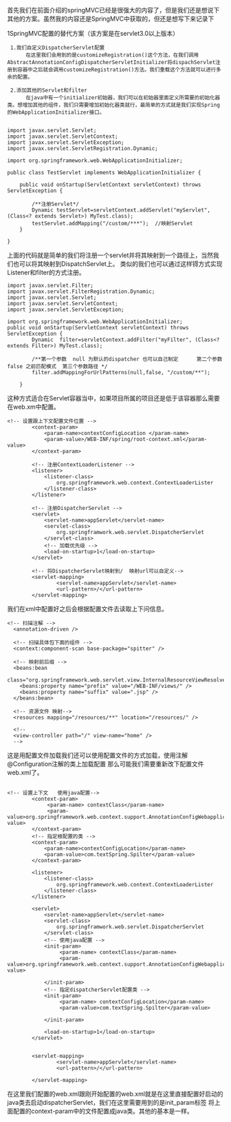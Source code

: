 首先我们在前面介绍的springMVC已经是很强大的内容了，但是我们还是想说下其他的方案。虽然我的内容还是SpringMVC中获取的，但还是想写下来记录下

1SpringMVC配置的替代方案（该方案是在servlet3.0以上版本）

     1.我们自定义DispatcherServlet配置
          在这里我们会用到的是customizeRegistration()这个方法，在我们调用AbstractAnnotationConfigDispatcherServletInitializer将dispachServlet注册到容器中之后就会调用customizeRegistration()方法。我们重载这个方法就可以进行多余的配置。

     2.添加其他的Servlet和filter
          在java中有一个initializer初始器，我们可以在初始器里面定义所需要的初始化器类。想增加其他的组件，我们只需要增加初始化器类就行，最简单的方式就是我们实现Spring的WebApplicationInitializer接口。
```
    
import javax.servlet.Servlet;
import javax.servlet.ServletContext;
import javax.servlet.ServletException;
import javax.servlet.ServletRegistration.Dynamic;

import org.springframework.web.WebApplicationInitializer;

public class TestServlet implements WebApplicationInitializer {

	public void onStartup(ServletContext servletContext) throws ServletException {

		/**注册Servlet*/
		Dynamic testServlet=servletContext.addServlet("myServlet",(Class<? extends Servlet>) MyTest.class);
		testServlet.addMapping("/custom/***");  //映射Servlet
	}

}

```
上面的代码就是简单的我们将注册一个servlet并将其映射到一个路径上，当然我们也可以将其映射到DispatchServlet上。
类似的我们也可以通过这样锝方式实现Listener和filter的方式注册。
```
import javax.servlet.Filter;
import javax.servlet.FilterRegistration.Dynamic;
import javax.servlet.Servlet;
import javax.servlet.ServletContext;
import javax.servlet.ServletException;

import org.springframework.web.WebApplicationInitializer;
public void onStartup(ServletContext servletContext) throws ServletException {
		Dynamic  filter=servletContext.addFilter("myFilter", (Class<? extends Filter>) MyTest.class);
		
		/**第一个参数  null 为默认的dispatcher 也可以自己制定      第二个参数false 之前匹配模式  第三个参数路径 */
		filter.addMappingForUrlPatterns(null,false, "/custom/**");
		
	}
```
这种方式适合在Servlet容器当中，如果项目所属的项目还是低于该容器那么需要在web.xm中配置。
```
<!-- 设置跟上下文配置文件位置 -->
  		<context-param>
  			<param-name>contextConfigLocation </param-name>
  			<param-value>/WEB-INF/spring/root-context.xml</param-value>	
  		</context-param>
  		
  		<!-- 注册ContextLoaderListener -->
  		<listener>
  			<listener-class>
  				org.springframework.web.context.ContextLoaderLister
  			</listener-class>
  		</listener>
  		
  		<!-- 注册DispatcherServlet -->
		<servlet>
			<servlet-name>appServlet</servlet-name>
			<servlet-class>
				org.springframwork.web.servlet.DispatcherServlet
			</servlet-class>
			<!-- 加载优先级 -->
			<load-on-startup>1</load-on-startup>
		</servlet>	  
		
		<!-- 将DispatcherServlet映射到/  映射url可以自定义-->
		<servlet-mapping>
				<servlet-name>appServlet</servlet-name>
				<url-pattern>/</url-pattern>
		</servlet-mapping>
```
我们在xml中配置好之后会根据配置文件去读取上下问信息。
```
<!-- 扫描注解 -->
  <annotation-driven />

  <!-- 扫描具体包下面的组件 -->
  <context:component-scan base-package="spitter" />

  <!-- 映射前后缀 -->	
  <beans:bean
    class="org.springframework.web.servlet.view.InternalResourceViewResolver">
    <beans:property name="prefix" value="/WEB-INF/views/" />
    <beans:property name="suffix" value=".jsp" />
  </beans:bean>

  <!-- 资源文件 映射-->	
  <resources mapping="/resources/**" location="/resources/" />

  <!-- 
  <view-controller path="/" view-name="home" />
  -->
```

这是用配置文件加载我们还可以使用配置文件的方式加载，使用注解@Configuration注解的类上加载配置
那么可能我们需要重新改下配置文件web.xml了。

```

<!-- 设置上下文   使用java配置-->
		<context-param>
			 <param-name> contextClass</param-name>
			 <param-value>org.springframework.web.context.support.AnnotationConfigWebapplicationContext</param-value>
		</context-param>
		<!-- 指定根配置的类 -->
		<context-param>
			<param-name>contextConfigLocation</param-name>
			<param-value>com.textSpring.Spilter</param-value>    
		</context-param>
		
		<listener>
			<listener-class>
  				org.springframework.web.context.ContextLoaderLister
  			</listener-class>
		</listener>
		
		<servlet>
			<servlet-name>appServlet</servlet-name>
			<servlet-class>
				org.springframwork.web.servlet.DispatcherServlet
			</servlet-class>
			<!-- 使用java配置 -->
			<init-param>
				 <param-name> contextClass</param-name>
				 <param-value>org.springframework.web.context.support.AnnotationConfigWebapplicationContext</param-value>
			
			</init-param>
			<!-- 指定dispatcherServlet配置类 -->
			<init-param>
				 <param-name> contextConfigLocation</param-name>
				 <param-value>com.textSpring.Spilter</param-value>
			
			</init-param>
			
			<load-on-startup>1</load-on-startup>
		</servlet>	  
		

		<servlet-mapping>
				<servlet-name>appServlet</servlet-name>
				<url-pattern>/</url-pattern>
					
		</servlet-mapping>
```
在这里我们配置的web.xml跟刚开始配置的web.xml就是在这里直接配置好启动的java类去启动dispatcherServlet，我们在这里需要用到的是init_param标签 将上面配置的context-param中的文件配置成java类。其他的基本是一样。
